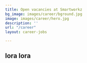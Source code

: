 ```yaml
---
title: Open vacancies at Smartworkz
bg_image: images/career/bground.jpg
image: images/career/hero.jpg
description: ''
url: "/career"
layout: career-jobs

---
```

## lora lora